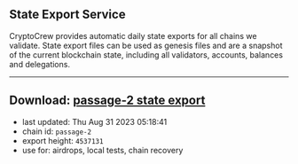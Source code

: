 ## State Export Service
CryptoCrew provides automatic daily state exports for all chains we validate. State export files can be used as genesis files and are a snapshot of the current blockchain state, including all validators, accounts, balances and delegations.

---
**Download: [passage-2 state export](https://dl.ccvalidators.com/SERVICE/passage/passage-2_export_4537131.json)**
---

- last updated: Thu Aug 31 2023 05:18:41
- chain id: `passage-2`
- export height: `4537131`
- use for: airdrops, local tests, chain recovery
